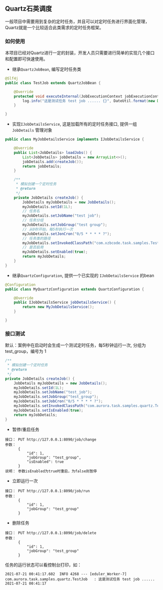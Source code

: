 ## Quartz石英调度
一般项目中需要用到复杂的定时任务，并且可以对定时任务进行界面化管理，Quartz就是一个比较适合此类需求的定时任务框架。

### 如何使用
本项目已经对Quartz进行一定的封装，开发人员只需要进行简单的实现几个接口和配置即可快速使用。

- 继承`QuartzJobBean`, 编写定时任务类
~~~java
@Slf4j
public class TestJob extends QuartzJobBean {

    @Override
    protected void executeInternal(JobExecutionContext jobExecutionContext) throws JobExecutionException {
        log.info("这是测试任务 test job ...... {}", DateUtil.format(new Date(), "yyyy-MM-dd HH:mm:ss"));
    }

}
~~~

- 实现`IJobDetailsService`, 这是加载所有的定时任务接口, 提供一组 `JobDetails` 管理对象
~~~java
public class MyJobDetailsService implements IJobDetailsService {

    @Override
    public List<JobDetails> loadJobs() {
        List<JobDetails> jobDetails = new ArrayList<>();
        jobDetails.add(createJob());
        return jobDetails;
    }

    /**
     * 模拟创建一个定时任务
     * @return
     */
    private JobDetails createJob() {
        JobDetails myJobDetails = new JobDetails();
        myJobDetails.setId(1L);
        // 任务名
        myJobDetails.setJobName("test job");
        // 任务分组
        myJobDetails.setJobGroup("test group");
        // 从0秒开始，每5秒执行一次
        myJobDetails.setJonCron("0/5 * * * * ?");
        // 任务类的路径
        myJobDetails.setInvokedClassPath("com.xzbcode.task.samples.TestJob");
        // 是否启用
        myJobDetails.setEnabled(true);
        return myJobDetails;
    }
}
~~~

- 继承`QuartzConfiguration`, 提供一个已实现的 `IJobDetailsService` 的bean
~~~java
@Configuration
public class MyQuartzConfiguration extends QuartzConfiguration {

    @Override
    public IJobDetailsService jobDetailsService() {
        return new MyJobDetailsService();
    }

}
~~~

### 接口测试
默认：案例中在启动时会生成一个测试定时任务，每5秒钟运行一次, 分组为 test_group，编号为 1
~~~java
/**
 * 模拟创建一个定时任务
 * @return
 */
private JobDetails createJob() {
    JobDetails myJobDetails = new JobDetails();
    myJobDetails.setId(1L);
    myJobDetails.setJobName("test_job");
    myJobDetails.setJobGroup("test_group");
    myJobDetails.setJobCron("0/5 * * * * ?");
    myJobDetails.setInvokedClassPath("com.aurora.task.samples.quartz.TestJob");
    myJobDetails.setIsEnabled(true);
    return myJobDetails;
}
~~~

- 暂停/重启任务
~~~text
接口： PUT http://127.0.0.1:8090/job/change
参数： 
      {
          "id": 1,
          "jobGroup": "test_group",
          "isEnabled": true
      }
说明： 参数isEnabled为true时重启，为false则暂停
~~~

- 立即运行一次
~~~text
接口： PUT http://127.0.0.1:8090/job/run
参数： 
      {
          "id": 1,
          "jobGroup": "test_group"
      }
~~~

- 删除任务
~~~text
接口： PUT http://127.0.0.1:8090/job/delete
参数： 
      {
          "id": 1,
          "jobGroup": "test_group"
      }
~~~

任务的运行状态可以看控制台打印，如：
~~~shell script
2021-07-21 00:41:17.602  INFO 4268 --- [eduler_Worker-7] com.aurora.task.samples.quartz.TestJob   : 这是测试任务 test job ...... 2021-07-21 00:41:17
~~~
